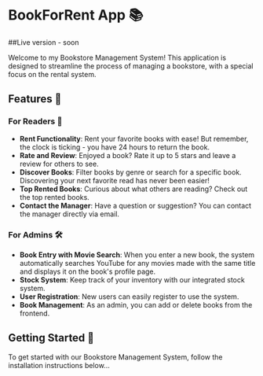 # BookForRent App 📚

##Live version - soon

Welcome to my Bookstore Management System! This application is designed to streamline the process of managing a bookstore, with a special focus on the rental system. 

## Features 🌟

### For Readers 📖

- **Rent Functionality**: Rent your favorite books with ease! But remember, the clock is ticking - you have 24 hours to return the book.
- **Rate and Review**: Enjoyed a book? Rate it up to 5 stars and leave a review for others to see.
- **Discover Books**: Filter books by genre or search for a specific book. Discovering your next favorite read has never been easier!
- **Top Rented Books**: Curious about what others are reading? Check out the top rented books.
- **Contact the Manager**: Have a question or suggestion? You can contact the manager directly via email.

### For Admins 🛠️

- **Book Entry with Movie Search**: When you enter a new book, the system automatically searches YouTube for any movies made with the same title and displays it on the book's profile page.
- **Stock System**: Keep track of your inventory with our integrated stock system.
- **User Registration**: New users can easily register to use the system.
- **Book Management**: As an admin, you can add or delete books from the frontend.

## Getting Started 🚀

To get started with our Bookstore Management System, follow the installation instructions below...
